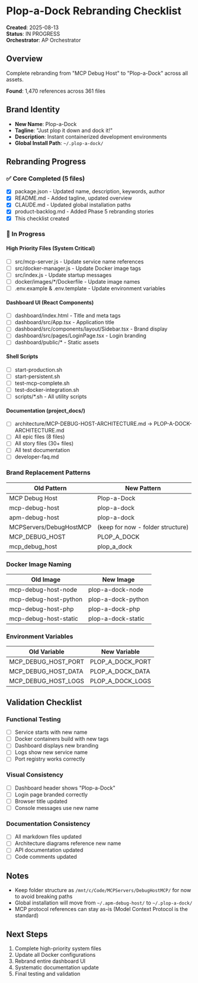 # Plop-a-Dock Rebranding Checklist

**Created**: 2025-08-13  
**Status**: IN PROGRESS  
**Orchestrator**: AP Orchestrator  

## Overview
Complete rebranding from "MCP Debug Host" to "Plop-a-Dock" across all assets.

**Found**: 1,470 references across 361 files

## Brand Identity
- **New Name**: Plop-a-Dock
- **Tagline**: "Just plop it down and dock it!"
- **Description**: Instant containerized development environments
- **Global Install Path**: `~/.plop-a-dock/`

## Rebranding Progress

### ✅ Core Completed (5 files)
- [x] package.json - Updated name, description, keywords, author
- [x] README.md - Added tagline, updated overview
- [x] CLAUDE.md - Updated global installation paths
- [x] product-backlog.md - Added Phase 5 rebranding stories
- [x] This checklist created

### 🔄 In Progress

#### High Priority Files (System Critical)
- [ ] src/mcp-server.js - Update service name references
- [ ] src/docker-manager.js - Update Docker image tags
- [ ] src/index.js - Update startup messages
- [ ] docker/images/*/Dockerfile - Update image names
- [ ] .env.example & .env.template - Update environment variables

#### Dashboard UI (React Components)
- [ ] dashboard/index.html - Title and meta tags
- [ ] dashboard/src/App.tsx - Application title
- [ ] dashboard/src/components/layout/Sidebar.tsx - Brand display
- [ ] dashboard/src/pages/LoginPage.tsx - Login branding
- [ ] dashboard/public/* - Static assets

#### Shell Scripts
- [ ] start-production.sh
- [ ] start-persistent.sh
- [ ] test-mcp-complete.sh
- [ ] test-docker-integration.sh
- [ ] scripts/*.sh - All utility scripts

#### Documentation (project_docs/)
- [ ] architecture/MCP-DEBUG-HOST-ARCHITECTURE.md → PLOP-A-DOCK-ARCHITECTURE.md
- [ ] All epic files (8 files)
- [ ] All story files (30+ files)
- [ ] All test documentation
- [ ] developer-faq.md

### Brand Replacement Patterns

| Old Pattern | New Pattern |
|------------|------------|
| MCP Debug Host | Plop-a-Dock |
| mcp-debug-host | plop-a-dock |
| apm-debug-host | plop-a-dock |
| MCPServers/DebugHostMCP | (keep for now - folder structure) |
| MCP_DEBUG_HOST | PLOP_A_DOCK |
| mcp_debug_host | plop_a_dock |

### Docker Image Naming

| Old Image | New Image |
|-----------|-----------|
| mcp-debug-host-node | plop-a-dock-node |
| mcp-debug-host-python | plop-a-dock-python |
| mcp-debug-host-php | plop-a-dock-php |
| mcp-debug-host-static | plop-a-dock-static |

### Environment Variables

| Old Variable | New Variable |
|-------------|--------------|
| MCP_DEBUG_HOST_PORT | PLOP_A_DOCK_PORT |
| MCP_DEBUG_HOST_DATA | PLOP_A_DOCK_DATA |
| MCP_DEBUG_HOST_LOGS | PLOP_A_DOCK_LOGS |

## Validation Checklist

### Functional Testing
- [ ] Service starts with new name
- [ ] Docker containers build with new tags
- [ ] Dashboard displays new branding
- [ ] Logs show new service name
- [ ] Port registry works correctly

### Visual Consistency
- [ ] Dashboard header shows "Plop-a-Dock"
- [ ] Login page branded correctly
- [ ] Browser title updated
- [ ] Console messages use new name

### Documentation Consistency
- [ ] All markdown files updated
- [ ] Architecture diagrams reference new name
- [ ] API documentation updated
- [ ] Code comments updated

## Notes
- Keep folder structure as `/mnt/c/Code/MCPServers/DebugHostMCP/` for now to avoid breaking paths
- Global installation will move from `~/.apm-debug-host/` to `~/.plop-a-dock/`
- MCP protocol references can stay as-is (Model Context Protocol is the standard)

## Next Steps
1. Complete high-priority system files
2. Update all Docker configurations
3. Rebrand entire dashboard UI
4. Systematic documentation update
5. Final testing and validation